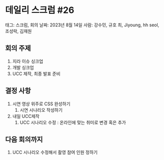 # 데일리 스크럼 #26

태그: 스크럼, 회의
날짜: 2023년 8월 14일
사람: 강수민, 규호 최, Jiyoung, hh seol, 조성락, 김재원

## 회의 주제

1. 지라 이슈 싱크업
2. 개발 싱크업
3. UCC 제작, 최종 발표 준비

## 결정 사항

1. 시연 영상 위주로 CSS 완성하기
    1. 시연 시나리오 작성하기
2. 내일 UCC제작
    1. UCC 시나리오 수정 : 온라인에 맞는 취미로 변경 혹은 추가

## 다음 회의까지

1. UCC 시나리오 수정해서 촬영 참여 인원 정하기